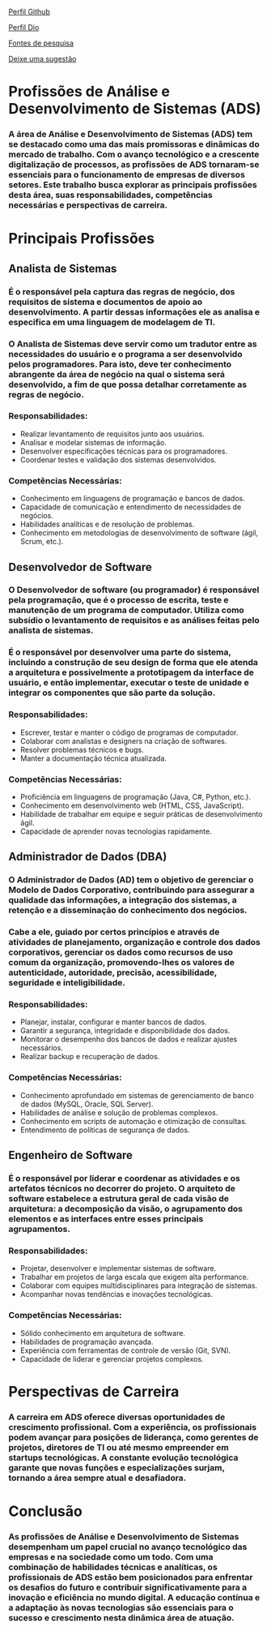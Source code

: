 
[Perfil Github](https://github.com/viictorf)

[Perfil Dio](https://github.com/viictorf/projetoUni/blob/main/victordlf_ads.png) 

[Fontes de pesquisa](https://github.com/viictorf/projetoUni/blob/main/fontes.md)

[Deixe uma sugestão](https://github.com/viictorf/projetoUni/issues)

# **Profissões de Análise e Desenvolvimento de Sistemas (ADS)**

### A área de Análise e Desenvolvimento de Sistemas (ADS) tem se destacado como uma das mais promissoras e dinâmicas do mercado de trabalho. Com o avanço tecnológico e a crescente digitalização de processos, as profissões de ADS tornaram-se essenciais para o funcionamento de empresas de diversos setores. Este trabalho busca explorar as principais profissões desta área, suas responsabilidades, competências necessárias e perspectivas de carreira.

# Principais Profissões 
## Analista de Sistemas
### É o responsável pela captura das regras de negócio, dos requisitos de sistema e documentos de apoio ao desenvolvimento. A partir dessas informações ele as analisa e especifica em uma linguagem de modelagem de TI.
### O Analista de Sistemas deve servir como um tradutor entre as necessidades do usuário e o programa a ser desenvolvido pelos programadores. Para isto, deve ter conhecimento abrangente da área de negócio na qual o sistema será desenvolvido, a fim de que possa detalhar corretamente as regras de negócio.

### Responsabilidades:
* Realizar levantamento de requisitos junto aos usuários.
* Analisar e modelar sistemas de informação.
* Desenvolver especificações técnicas para os programadores.
* Coordenar testes e validação dos sistemas desenvolvidos.

### Competências Necessárias:
* Conhecimento em linguagens de programação e bancos de dados.
* Capacidade de comunicação e entendimento de necessidades de negócios.
* Habilidades analíticas e de resolução de problemas.
* Conhecimento em metodologias de desenvolvimento de software (ágil, Scrum, etc.).

## Desenvolvedor de Software
### O Desenvolvedor de software (ou programador) é responsável pela programação, que é o processo de escrita, teste e manutenção de um programa de computador. Utiliza como subsídio o levantamento de requisitos e as análises feitas pelo analista de sistemas.
### É o responsável por desenvolver uma parte do sistema, incluindo a construção de seu design de forma que ele atenda a arquitetura e possivelmente a prototipagem da interface de usuário, e então implementar, executar o teste de unidade e integrar os componentes que são parte da solução.

### Responsabilidades:
* Escrever, testar e manter o código de programas de computador.
* Colaborar com analistas e designers na criação de softwares.
* Resolver problemas técnicos e bugs.
* Manter a documentação técnica atualizada.

### Competências Necessárias:
* Proficiência em linguagens de programação (Java, C#, Python, etc.).
* Conhecimento em desenvolvimento web (HTML, CSS, JavaScript).
* Habilidade de trabalhar em equipe e seguir práticas de desenvolvimento ágil.
* Capacidade de aprender novas tecnologias rapidamente.

## Administrador de Dados (DBA)
### O Administrador de Dados (AD) tem o objetivo de gerenciar o Modelo de Dados Corporativo, contribuindo para assegurar a qualidade das informações, a integração dos sistemas, a retenção e a disseminação do conhecimento dos negócios.
### Cabe a ele, guiado por certos princípios e através de atividades de planejamento, organização e controle dos dados corporativos, gerenciar os dados como recursos de uso comum da organização, promovendo-lhes os valores de autenticidade, autoridade, precisão, acessibilidade, seguridade e inteligibilidade.

### Responsabilidades:
* Planejar, instalar, configurar e manter bancos de dados.
* Garantir a segurança, integridade e disponibilidade dos dados.
* Monitorar o desempenho dos bancos de dados e realizar ajustes necessários.
* Realizar backup e recuperação de dados.
### Competências Necessárias:
* Conhecimento aprofundado em sistemas de gerenciamento de banco de dados (MySQL, Oracle, SQL Server).
* Habilidades de análise e solução de problemas complexos.
* Conhecimento em scripts de automação e otimização de consultas.
* Entendimento de políticas de segurança de dados.

## Engenheiro de Software
### É o responsável por liderar e coordenar as atividades e os artefatos técnicos no decorrer do projeto. O arquiteto de software estabelece a estrutura geral de cada visão de arquitetura: a decomposição da visão, o agrupamento dos elementos e as interfaces entre esses principais agrupamentos.

### Responsabilidades:
* Projetar, desenvolver e implementar sistemas de software.
* Trabalhar em projetos de larga escala que exigem alta performance.
* Colaborar com equipes multidisciplinares para integração de sistemas.
* Acompanhar novas tendências e inovações tecnológicas.

### Competências Necessárias:
* Sólido conhecimento em arquitetura de software.
* Habilidades de programação avançada.
* Experiência com ferramentas de controle de versão (Git, SVN).
* Capacidade de liderar e gerenciar projetos complexos.

# Perspectivas de Carreira
### A carreira em ADS oferece diversas oportunidades de crescimento profissional. Com a experiência, os profissionais podem avançar para posições de liderança, como gerentes de projetos, diretores de TI ou até mesmo empreender em startups tecnológicas. A constante evolução tecnológica garante que novas funções e especializações surjam, tornando a área sempre atual e desafiadora.

# Conclusão
### As profissões de Análise e Desenvolvimento de Sistemas desempenham um papel crucial no avanço tecnológico das empresas e na sociedade como um todo. Com uma combinação de habilidades técnicas e analíticas, os profissionais de ADS estão bem posicionados para enfrentar os desafios do futuro e contribuir significativamente para a inovação e eficiência no mundo digital. A educação contínua e a adaptação às novas tecnologias são essenciais para o sucesso e crescimento nesta dinâmica área de atuação.

